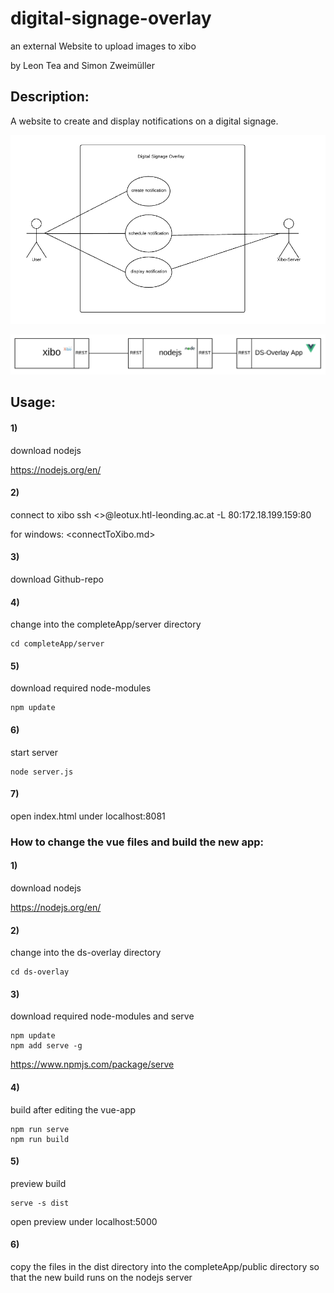 # digital-signage-overlay
an external Website to upload images to xibo
			
by Leon Tea and Simon Zweimüller
			
## Description:

A website to create and display notifications on a digital signage.

![Usecase Diagramm](/img/usecase_diagramm.png)
			
![Systemarchitektur](/img/Systemarchitektur.PNG)
			
## Usage:
			
#### 1)
download nodejs

<https://nodejs.org/en/>

#### 2)
connect to xibo
	ssh <<USER>>@leotux.htl-leonding.ac.at -L 80:172.18.199.159:80
	
for windows: <connectToXibo.md>

#### 3)
download Github-repo
			
#### 4)
change into the completeApp/server directory

	cd completeApp/server
			
#### 5)
download required node-modules

	npm update
			
#### 6)
start server

	node server.js
			
#### 7)
open index.html under localhost:8081
						

### How to change the vue files and build the new app:					

#### 1)
download nodejs

<https://nodejs.org/en/>
	
#### 2)	
change into the ds-overlay directory
	
	cd ds-overlay
	
#### 3)
download required node-modules and serve
	
	npm update
	npm add serve -g
			
<https://www.npmjs.com/package/serve>

#### 4)
build after editing the vue-app 

	npm run serve
	npm run build
			
#### 5)
preview build
			
	serve -s dist

open preview under localhost:5000

#### 6)
copy the files in the dist directory into the completeApp/public directory so that the new build runs on the nodejs server


